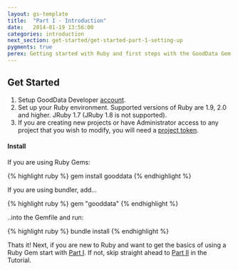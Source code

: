 ```yaml
---
layout: gs-template
title:  "Part I - Introduction"
date:   2014-01-19 13:56:00
categories: introduction
next_section: get-started/get-started-part-1-setting-up
pygments: true
perex: Getting started with Ruby and first steps with the GoodData Gem.
---
```

## Get Started
1. Setup GoodData Developer [account](https://secure.gooddata.com/account.html?#/registration/projectTemplate/urn%3Agooddata%3AOnboarding).
2. Set up your Ruby environment. Supported versions of Ruby are 1.9, 2.0 and higher. JRuby 1.7 (JRuby 1.8 is not supported).
3. If you are creating new projects or have Administrator access to any project that you wish to modify, you will need a [project token](https://developer.gooddata.com/trial/).

#### Install

If you are using Ruby Gems:

{% highlight ruby %}
gem install gooddata
{% endhighlight %}

If you are using bundler, add...

{% highlight ruby %}
gem "gooddata"
{% endhighlight %}

..into the Gemfile and run:

{% highlight ruby %}
bundle install
{% endhighlight %}

Thats it! Next, if you are new to Ruby and want to get the basics of using a Ruby Gem start with [Part I](http://sdk.gooddata.com/gooddata-ruby/get-started-part-1-setting-up). If not, skip straight ahead to [Part II](http://sdk.gooddata.com/gooddata-ruby/get-started-part-2-your-first-project) in the Tutorial.

